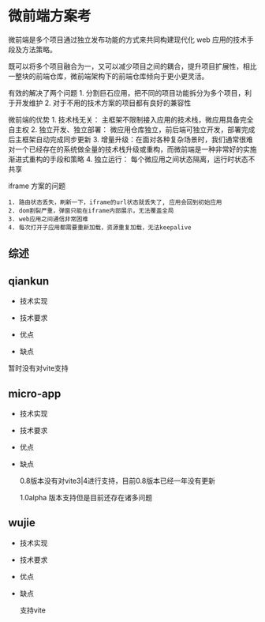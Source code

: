 # 微前端方案考

  微前端是多个项目通过独立发布功能的方式来共同构建现代化 web 应用的技术手段及方法策略。

  既可以将多个项目融合为一，又可以减少项目之间的耦合，提升项目扩展性，相比一整块的前端仓库，微前端架构下的前端仓库倾向于更小更灵活。

  有效的解决了两个问题
    1. 分割巨石应用，把不同的项目功能拆分为多个项目，利于开发维护
    2. 对于不用的技术方案的项目都有良好的兼容性

  微前端的优势
    1. 技术栈无关： 主框架不限制接入应用的技术栈，微应用具备完全自主权
    2. 独立开发、独立部署： 微应用仓库独立，前后端可独立开发，部署完成后主框架自动完成同步更新
    3. 增量升级：在面对各种复杂场景时，我们通常很难对一个已经存在的系统做全量的技术栈升级或重构，而微前端是一种非常好的实施渐进式重构的手段和策略
    4. 独立运行： 每个微应用之间状态隔离，运行时状态不共享
  
  iframe 方案的问题

    1. 路由状态丢失，刷新一下，iframe的url状态就丢失了, 应用会回到初始应用
    2. dom割裂严重，弹窗只能在iframe内部展示，无法覆盖全局
    3. web应用之间通信非常困难
    4. 每次打开子应用都需要重新加载，资源重复加载，无法keepalive

## 综述
  
## qiankun

- 技术实现

- 技术要求

- 优点

- 缺点

 暂时没有对vite支持

## micro-app

- 技术实现

- 技术要求

- 优点

- 缺点

  0.8版本没有对vite3|4进行支持，目前0.8版本已经一年没有更新

  1.0alpha 版本支持但是目前还存在诸多问题

## wujie

- 技术实现

- 技术要求

- 优点

- 缺点

  支持vite
